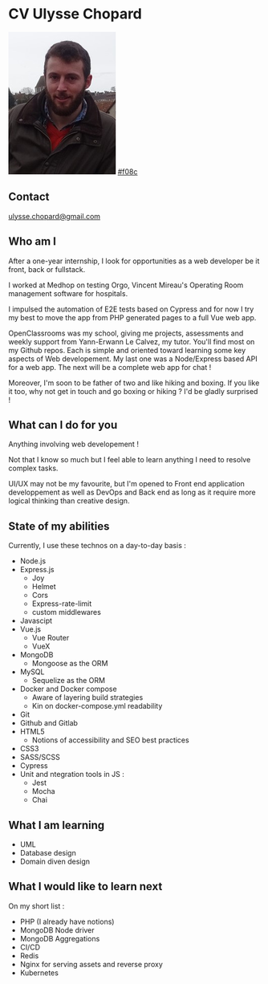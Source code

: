 # CV Ulysse Chopard

![photo](https://github.com/UlysseChopard/ulyssechopard.github.io/blob/6213a9df10b8ca567f052ba008d65f30f37ede1d/ulysse_chartres_mini.jpg)
[#f08c](https://www.linkedin.com/in/ulysse-chopard/)

## Contact

<ulysse.chopard@gmail.com>

## Who am I

After a one-year internship, I look for opportunities as a web developer be it front, back or fullstack.

I worked at Medhop on testing Orgo, Vincent Mireau's Operating Room management software for hospitals.

I impulsed the automation of E2E tests based on Cypress and for now I try my best to move the app from PHP generated pages to a full Vue web app. 

OpenClassrooms was my school, giving me projects, assessments and weekly support from Yann-Erwann Le Calvez, my tutor. You'll find most on my Github repos. Each is simple and oriented toward learning some key aspects of Web developement. My last one was a Node/Express based API for a  web app. The next will be a complete web app for chat !

Moreover, I'm soon to be father of two and like hiking and boxing. If you like it too, why not get in touch and go boxing or hiking ? I'd be gladly surprised !

## What can I do for you

Anything involving web developement !

Not that I know so much but I feel able to learn anything I need to resolve complex tasks.

UI/UX may not be my favourite, but I'm opened to Front end application developpement as well as DevOps and Back end as long as it require more logical thinking than creative design.

## State of my abilities

Currently, I use these technos on a day-to-day basis :

* Node.js
* Express.js
  - Joy
  - Helmet
  - Cors
  - Express-rate-limit
  - custom middlewares
* Javascipt
* Vue.js
  - Vue Router
  - VueX
* MongoDB
  - Mongoose as the ORM
* MySQL
  - Sequelize as the ORM
* Docker and Docker compose
  - Aware of layering build strategies
  - Kin on docker-compose.yml readability
* Git
* Github and Gitlab
* HTML5
  - Notions of accessibility and SEO best practices
* CSS3
* SASS/SCSS
* Cypress
* Unit and ntegration tools in JS :
  - Jest
  - Mocha
  - Chai

## What I am learning

* UML
* Database design
* Domain diven design

## What I would like to learn next

On my short list :

* PHP (I already have notions)
* MongoDB Node driver
* MongoDB Aggregations
* CI/CD
* Redis
* Nginx for serving assets and reverse proxy
* Kubernetes
